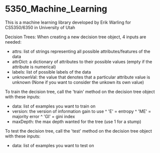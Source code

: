 # 5350_Machine_Learning
 This is a machine learning library developed by Erik Warling for CS5350/6350 in University of Utah
 
 Decision Trees:
 When creating a new decision tree object, 4 inputs are needed:
  - attrs: list of strings representing all possible attributes/features of the data
  - attrDict: a dictionary of attributes to their possible values (empty if the attribute is numerical)
  - labels: list of possible labels of the data
  - unknownVal: the value that denotes that a particular attribute value is unknown (None if you want to consider the unkown its own value)
 
 To train the decision tree, call the 'train' method on the decision tree object with these inputs:
  - data: list of examples you want to train on
  - version: the version of information gain to use
     ^ 'E' = entropy
     ^ 'ME' = majority error
     ^ 'GI' = gini index
  - maxDepth: the max depth wanted for the tree (use 1 for a stump)

 To test the decision tree, call the 'test' method on the decision tree object with these inputs:
  - data: list of examples you want to test on